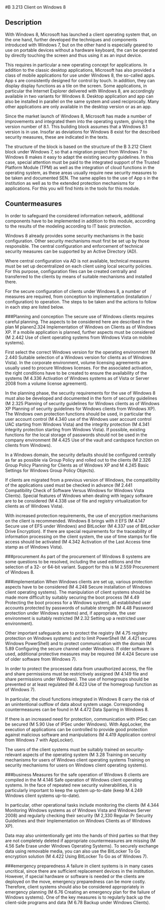 #B 3.213 Client on Windows 8
## Description 
With Windows 8, Microsoft has launched a client operating system that, on the one hand, further developed the techniques and components introduced with Windows 7, but on the other hand is especially geared to use on portable devices without a hardware keyboard, the can be operated by directly touching the screen and thus using it as an input device.

This requires in particular a new operating concept for applications. In addition to the classic desktop applications, Microsoft has also provided a class of mobile applications for use under Windows 8, the so-called apps. App s are consistently designed for control by touch. In addition, they can display display functions as a tile on the screen. Some applications, in particular the Internet Explorer delivered with Windows 8, are accordingly available in two variants for Windows 8. Desktop application and app can also be installed in parallel on the same system and used reciprocally. Many other applications are only available in the desktop version or as an app.

Since the market launch of Windows 8, Microsoft has made a number of improvements and integrated them into the operating system, giving it the version number of 8.1. This building block assumes that a Windows 8.1 version is in use. Insofar as deviations for Windows 8 exist for the described security measures, these are indicated in the texts.

The structure of the block is based on the structure of the B 3.212 Client block under Windows 7, so that a migration project from Windows 7 to Windows 8 makes it easy to adapt the existing security guidelines. In this case, special attention must be paid to the integrated support of the Trusted Platform Module (TPM) as well as the integration of cloud functions in the operating system, as these areas usually require new security measures to be taken and documented SEN. The same applies to the use of App s in the institution as well as to the extended protection mechanisms for applications. For this you will find hints in the tools for this module.



## Countermeasures 
In order to safeguard the considered information network, additional components have to be implemented in addition to this module, according to the results of the modeling according to IT basic protection.

Windows 8 already provides some security mechanisms in the basic configuration. Other security mechanisms must first be set up by those responsible. The central configuration and enforcement of technical security measures can be supported by an Active Directory (AD).

Where central configuration via AD is not available, technical measures must be set up decentralized on each client using local security policies. For this purpose, configuration files can be created centrally and transferred to the clients by means of suitable mechanisms and installed there.

For the secure configuration of clients under Windows 8, a number of measures are required, from conception to implementation (installation / configuration) to operation. The steps to be taken and the actions to follow in each step are listed below.



###Planning and conception
The secure use of Windows clients requires careful planning. The aspects to be considered here are described in the plan M planen2.324 Implementation of Windows on Clients as of Windows XP. If a mobile application is planned, further aspects must be considered (M 2.442 Use of client operating systems from Windows Vista on mobile systems).

First select the correct Windows version for the operating environment (M 2.440 Suitable selection of a Windows version for clients as of Windows Vista). In the corporate environment, volume licensing agreements are usually used to procure Windows licenses. For the associated activation, the right conditions have to be created to ensure the availability of the systems (M 4.336 Activation of Windows systems as of Vista or Server 2008 from a volume license agreement).

In the planning phase, the security requirements for the use of Windows 8 must also be developed and documented in the form of security guidelines (M 2.325 Planning of security guidelines for Windows clients as of Windows XP Planning of security guidelines for Windows clients from Windows XP). The Windows own protection functions should be used, in particular the user account control (M 4.340 use of the Windows user account control UAC starting from Windows Vista) and the integrity protection (M 4.341 integrity protection starting from Windows Vista). If possible, existing functions for the local storage of passwords should not be used in the company environment (M 4.425 Use of the vault and cardspace function on clients from Windows).

In a Windows domain, the security defaults should be configured centrally as far as possible via Group Policy and rolled out to the clients (M 2.326 Group Policy Planning for Clients as of Windows XP and M 4.245 Basic Settings for Windows Group Policy Objects).

If clients are migrated from a previous version of Windows, the compatibility of the applications used must be checked in advance (M 2.441 Compatibility Check of Software Versus Windows for Windows Vista Clients). Special features of Windows when dealing with legacy software are to be considered (M 4.338 use of file and registry virtualization for clients as of Windows Vista).

With increased protection requirements, the use of encryption mechanisms on the client is recommended. Windows 8 brings with it EFS (M 4.147 Secure use of EFS under Windows) and BitLocker (M 4.337 use of BitLocker Drive Encryption). If there are special requirements for the traceability of information processing on the client system, the use of time stamps for file access should be activated (M 4.342 Activation of the Last Access time stamp as of Windows Vista).



###procurement
As part of the procurement of Windows 8 systems are some questions to be resolved, including the used editions and the selection of a 32- or 64-bit variant. Support for this is M 2.559 Procurement of Windows 8.



###implementation
When Windows clients are set up, various protection aspects have to be considered (M 4.248 Secure installation of Windows client operating systems). The manipulation of client systems should be made more difficult by suitably securing the boot process (M 4.49 Protecting the boot process for a Windows system), all established user accounts protected by passwords of suitable strength (M 4.48 Password protection under Windows systems) and, if appropriate, the user environment is suitably restricted (M 2.32 Setting up a restricted user environment).

Other important safeguards are to protect the registry (M 4.75 registry protection on Windows systems) and to limit PowerShell (M .4.421 secures Windows PowerShell) and to protect communication with the domain (M 5.89 Configuring the secure channel under Windows). If older software is used, additional protective measures may be required (M 4.424 Secure use of older software from Windows 7).

In order to protect the processed data from unauthorized access, the file and share permissions must be restrictively assigned (M 4.149 file and share permissions under Windows). The use of homegroups should be prevented or at least regulated (M 4.423 Use of the homegroup function as of Windows 7).

In particular, the cloud functions integrated in Windows 8 carry the risk of an unintentional outflow of data about system usage. Corresponding countermeasures can be found in M 4.472 Data Sparing in Windows 8.

If there is an increased need for protection, communication with IPSec can be secured (M 5.90 Use of IPSec under Windows). With AppLocker, the execution of applications can be controlled to provide good protection against malicious software and manipulations (M 4.419 Application control from Windows 7 with AppLocker).

The users of the client systems must be suitably trained on security-relevant aspects of the operating system (M 3.28 Training on security mechanisms for users of Windows client operating systems Training on security mechanisms for users on Windows client operating systems).



###business
Measures for the safe operation of Windows 8 clients are compiled in the M 4.146 Safe operation of Windows client operating systems. In the face of repeated new security vulnerabilities, it is particularly important to keep the system up-to-date (keep M 4.249 Windows client systems up-to-date).

In particular, other operational tasks include monitoring the clients (M 4.344 Monitoring Windows systems as of Windows Vista and Windows Server 2008) and regularly checking their security (M 2,330 Regular Pr Security Guidelines and their Implementation on Windows Clients as of Windows XP).

Data may also unintentionally get into the hands of third parties so that they are not completely deleted if appropriate countermeasures are missing (M 4.56 Safe Erase under Windows Operating Systems). To securely exchange data using removable media, you can also use the BitLocker To Go encryption solution (M 4.422 Using BitLocker To Go as of Windows 7).



###emergency preparedness
A failure in client systems is in many cases uncritical, since there are sufficient replacement devices in the institution. However, if special hardware or software is needed or the clients are deployed on the move, emergency preparedness can be more costly. Therefore, client systems should also be considered appropriately in emergency planning (M 6.76 Creating an emergency plan for the failure of Windows systems). One of the key measures is to regularly back up the client-side programs and data (M 6.78 Backup under Windows Clients).



